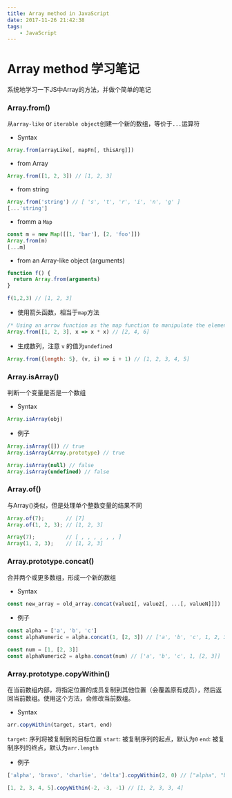 ```yaml
---
title: Array method in JavaScript
date: 2017-11-26 21:42:38
tags: 
    - JavaScript
---
```


# Array method 学习笔记

系统地学习一下JS中Array的方法，并做个简单的笔记

<!-- more -->

### Array.from()

从`array-like` or `iterable object`创建一个新的数组，等价于`...`运算符

+ Syntax

```js
Array.from(arrayLike[, mapFn[, thisArg]])
```

+ from Array

```js
Array.from([1, 2, 3]) // [1, 2, 3]
```


+ from string

```js
Array.from('string') // [ 's', 't', 'r', 'i', 'n', 'g' ]
[...'string']
```

+ fromm a `Map`

```js
const m = new Map([[1, 'bar'], [2, 'foo']])
Array.from(m)
[...m]
```

+ from an Array-like object (arguments)

```js
function f() {
  return Array.from(arguments)
}

f(1,2,3) // [1, 2, 3]
```

+ 使用箭头函数，相当于`map`方法

```js
/* Using an arrow function as the map function to manipulate the elements */
Array.from([1, 2, 3], x => x * x) // [2, 4, 6]
```

+ 生成数列，注意 `v` 的值为`undefined`

```js
Array.from({length: 5}, (v, i) => i + 1) // [1, 2, 3, 4, 5]
```

### Array.isArray()

判断一个变量是否是一个数组

+ Syntax

```js
Array.isArray(obj)
```

+ 例子

```js
Array.isArray([]) // true
Array.isArray(Array.prototype) // true

Array.isArray(null) // false
Array.isArray(undefined) // false
```

### Array.of()

与Array()类似，但是处理单个整数变量的结果不同

```js
Array.of(7);       // [7] 
Array.of(1, 2, 3); // [1, 2, 3]

Array(7);          // [ , , , , , , ]
Array(1, 2, 3);    // [1, 2, 3]
```

### Array.prototype.concat()

合并两个或更多数组，形成一个新的数组

+ Syntax

```js
const new_array = old_array.concat(value1[, value2[, ...[, valueN]]])
```

+ 例子

```js
const alpha = ['a', 'b', 'c']
const alphaNumeric = alpha.concat(1, [2, 3]) // ['a', 'b', 'c', 1, 2, 3]

const num = [1, [2, 3]]
const alphaNumeric2 = alpha.concat(num) // ['a', 'b', 'c', 1, [2, 3]] 
```

### Array.prototype.copyWithin()

在当前数组内部，将指定位置的成员复制到其他位置（会覆盖原有成员），然后返回当前数组。使用这个方法，会修改当前数组。

+ Syntax

```js
arr.copyWithin(target, start, end)
```

`target`: 序列将被复制到的目标位置
`start`: 被复制序列的起点，默认为`0`
`end`: 被复制序列的终点，默认为`arr.length`

+ 例子

```js
['alpha', 'bravo', 'charlie', 'delta'].copyWithin(2, 0) // ["alpha", "bravo", "alpha", "bravo"]

[1, 2, 3, 4, 5].copyWithin(-2, -3, -1) // [1, 2, 3, 3, 4]
```